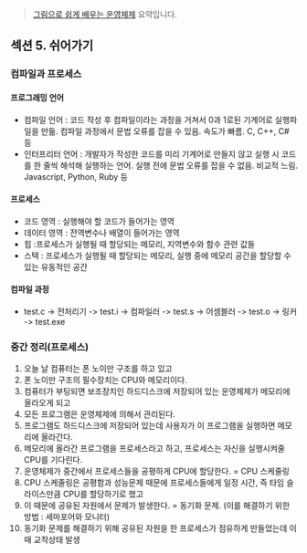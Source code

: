 > [그림으로 쉽게 배우는 운영체제](https://www.inflearn.com/course/%EB%B9%84%EC%A0%84%EA%B3%B5%EC%9E%90-%EC%9A%B4%EC%98%81%EC%B2%B4%EC%A0%9C/dashboard) 요약입니다.

## 섹션 5. 쉬어가기
### 컴파일과 프로세스
#### 프로그래밍 언어
- 컴파일 언어 : 코드 작성 후 컴파일이라는 과정을 거쳐서 0과 1로된 기계어로 실행파일을 만듦. 컴파일 과정에서 문법 오류를 잡을 수 있음. 속도가 빠름. C, C++, C# 등
- 인터프리터 언어 : 개발자가 작성한 코드를 미리 기계어로 만들지 않고 실행 시 코드를 한 줄씩 해석해 실행하는 언어. 실행 전에 문법 오류를 잡을 수 없음. 비교적 느림. Javascript, Python, Ruby 등

#### 프로세스
- 코드 영역 : 실행해야 할 코드가 들어가는 영역
- 데이터 영역 : 전역변수나 배열이 들어가는 영역
- 힙 :프로세스가 실행될 때 할당되는 메모리, 지역변수와 함수 관련 값들
- 스택 : 프로세스가 실행될 때 할당되는 메모리, 실행 중에 메모리 공간을 할당할 수 있는 유동적인 공간

#### 컴파일 과정
- test.c -> 전처리기 -> test.i -> 컴파일러 -> test.s -> 어셈블러 -> test.o -> 링커 -> test.exe

### 중간 정리(프로세스)
1. 오늘 날 컴퓨터는 폰 노이만 구조를 하고 있고
2. 폰 노이만 구조의 필수장치는 CPU와 메모리이다.
3. 컴퓨터가 부팅되면 보조장치인 하드디스크에 저장되어 있는 운영체제가 메모리에 올라오게 되고
4. 모든 프로그램은 운영체제에 의해서 관리된다.
5. 프로그램도 하드디스크에 저장되어 있는데 사용자가 이 프로그램을 실행하면 메모리에 올라간다.
6. 메모리에 올라간 프로그램을 프로세스라고 하고, 프로세스는 자신을 실행시켜줄 CPU를 기다린다.
7. 운영체제가 중간에서 프로세스들을 공평하게 CPU에 할당한다. = CPU 스케줄링
8. CPU 스케줄링은 공평함과 성능문제 때문에 프로세스들에게 일정 시간, 즉 타임 슬라이스만큼 CPU를 할당하기로 했고
9. 이 때문에 공유된 자원에서 문제가 발생한다. = 동기화 문제. (이를 해결하기 위한 방법 : 세마포어와 모니터)
10. 동기화 문제를 해결하기 위해 공유된 자원을 한 프로세스가 점유하게 만들었는데 이때 교착상태 발생
